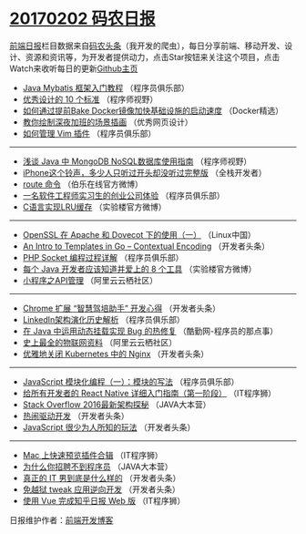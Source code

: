 # [20170202 码农日报](http://hao.caibaojian.com/date/2017/02/02)

[前端日报](http://caibaojian.com/c/news)栏目数据来自[码农头条](http://hao.caibaojian.com/)（我开发的爬虫），每日分享前端、移动开发、设计、资源和资讯等，为开发者提供动力，点击Star按钮来关注这个项目，点击Watch来收听每日的更新[Github主页](https://github.com/kujian/frontendDaily)
* [Java Mybatis 框架入门教程](http://hao.caibaojian.com/24497.html) （程序员俱乐部）
* [优秀设计的 10 个标准](http://hao.caibaojian.com/24515.html) （程序师视野）
* [如何通过提前Bake Docker镜像加快基础设施的启动速度](http://hao.caibaojian.com/24465.html) （Docker精选）
* [教你绘制深夜加班的场景插画](http://hao.caibaojian.com/24532.html) （优秀网页设计）
* [如何管理 Vim 插件](http://hao.caibaojian.com/24498.html) （程序员俱乐部）

***
* [浅谈 Java 中 MongoDB NoSQL数据库使用指南](http://hao.caibaojian.com/24516.html) （程序师视野）
* [iPhone这个铃声，多少人只听过开头却没听过完整版](http://hao.caibaojian.com/24467.html) （全栈开发者）
* [route 命令](http://hao.caibaojian.com/24538.html) （伯乐在线官方微博）
* [一名软件工程师实习生的创业公司体验](http://hao.caibaojian.com/24499.html) （程序员俱乐部）
* [C语言实现LRU缓存](http://hao.caibaojian.com/24518.html) （实验楼官方微博）

***
* [OpenSSL 在 Apache 和 Dovecot 下的使用（一）](http://hao.caibaojian.com/24478.html) （Linux中国）
* [An Intro to Templates in Go &#8211; Contextual Encoding](http://hao.caibaojian.com/24539.html) （开发者头条）
* [PHP Socket 编程过程详解](http://hao.caibaojian.com/24500.html) （程序员俱乐部）
* [每个 Java 开发者应该知道并爱上的 8 个工具](http://hao.caibaojian.com/24519.html) （实验楼官方微博）
* [小程序之API管理](http://hao.caibaojian.com/24485.html) （阿里云云栖社区）

***
* [Chrome 扩展 “智慧驾培助手” 开发心得](http://hao.caibaojian.com/24540.html) （开发者头条）
* [LinkedIn架构演化历史解析](http://hao.caibaojian.com/24501.html) （程序员俱乐部）
* [在 Java 中运用动态挂载实现 Bug 的热修复](http://hao.caibaojian.com/24520.html) （酷勤网-程序员的那点事）
* [史上最全的物联网资料](http://hao.caibaojian.com/24486.html) （阿里云云栖社区）
* [优雅地关闭 Kubernetes 中的 Nginx](http://hao.caibaojian.com/24541.html) （开发者头条）

***
* [JavaScript 模块化编程（一）：模块的写法](http://hao.caibaojian.com/24502.html) （程序员俱乐部）
* [给所有开发者的 React Native 详细入门指南（第一阶段）](http://hao.caibaojian.com/24523.html) （IT程序狮）
* [Stack Overflow 2016最新架构探秘](http://hao.caibaojian.com/24489.html) （JAVA大本营）
* [热闹驱动开发](http://hao.caibaojian.com/24542.html) （开发者头条）
* [JavaScript 很少为人所知的玩法](http://hao.caibaojian.com/24507.html) （开发者头条）

***
* [Mac 上快速预览插件合辑](http://hao.caibaojian.com/24524.html) （IT程序狮）
* [为什么你招聘不到程序员](http://hao.caibaojian.com/24490.html) （JAVA大本营）
* [真正的 IT 男到底是什么样的](http://hao.caibaojian.com/24543.html) （开发者头条）
* [免越狱 tweak 应用逆向开发](http://hao.caibaojian.com/24508.html) （开发者头条）
* [使用 Vue 完成知乎日报 Web 版](http://hao.caibaojian.com/24525.html) （IT程序狮）

日报维护作者：[前端开发博客](http://caibaojian.com/) 